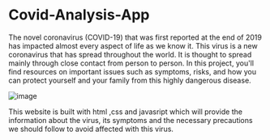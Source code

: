 # Covid-Analysis-App

The novel coronavirus (COVID-19) that was first reported at the end of 2019 has impacted almost every aspect of life as we know it. This virus is a new coronavirus that has spread throughout the world. It is thought to spread mainly through close contact from person to person. In this project, you'll find resources on important issues such as symptoms, risks, and how you can protect yourself and your family from this highly dangerous disease. 

![image](https://user-images.githubusercontent.com/89973266/140018451-d31f4374-3f10-4e4e-9d32-c72a948c0369.png)

This website is built with html ,css and javasript which will provide the information about the virus, its symptoms and the necessary precautions we should follow to avoid affected with this virus. 

